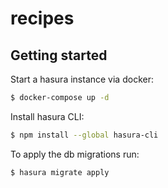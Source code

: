# recipes

## Getting started

Start a hasura instance via docker:
```bash
$ docker-compose up -d
```

Install hasura CLI:
```bash
$ npm install --global hasura-cli
```

To apply the db migrations run:
```bash
$ hasura migrate apply
```


